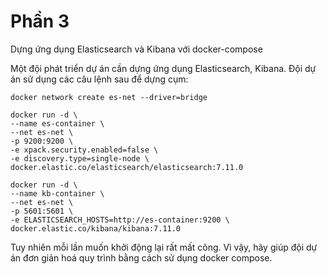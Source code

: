 # Phần 3
Dựng ứng dụng Elasticsearch và Kibana với docker-compose

Một đội phát triển dự án cần dựng ứng dụng Elasticsearch, Kibana. Đội dự án sử dụng các câu lệnh sau để dựng cụm:
```shell
docker network create es-net --driver=bridge

docker run -d \
--name es-container \
--net es-net \
-p 9200:9200 \
-e xpack.security.enabled=false \
-e discovery.type=single-node \
docker.elastic.co/elasticsearch/elasticsearch:7.11.0

docker run -d \
--name kb-container \
--net es-net \
-p 5601:5601 \
-e ELASTICSEARCH_HOSTS=http://es-container:9200 \
docker.elastic.co/kibana/kibana:7.11.0
```

Tuy nhiên mỗi lần muốn khởi động lại rất mất công. Vì vậy, hãy giúp đội dự án đơn giản hoá quy trình bằng cách sử dụng docker compose.